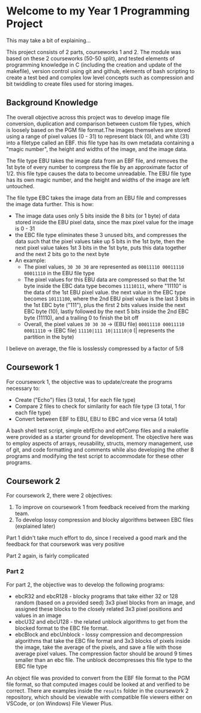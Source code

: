 # Welcome to my Year 1 Programming Project

This may take a bit of explaining...

This project consists of 2 parts, courseworks 1 and 2. The module was based on these 2 courseworks (50-50 split), and tested elements of programming knowledge in C (including the creation and update of the makefile), version control using git and github, elements of bash scripting to create a test bed and complex low level concepts such as compression and bit twiddling to create files used for storing images.

## Background Knowledge

The overall objective across this project was to develop image file conversion, duplication and comparison between custom file types, which is loosely based on the PGM file format.The images themselves are stored using a range of pixel values (0 - 31) to represent black (0), and white (31) into a filetype called an EBF. this file type has its own metadata containing a "magic number", the height and widths of the image, and the image data.

The file type EBU takes the image data from an EBF file, and removes the 1st byte of every number to compress the file by an approximate factor of 1/2. this file type causes the data to become unreadable. The EBU file type has its own magic number, and the height and widths of the image are left untouched.

The file type EBC takes the image data from an EBU file and compresses the image data further. This is how:

- The image data uses only 5 bits inside the 8 bits (or 1 byte) of data stored inside the EBU pixel data, since the max pixel value for the image is 0 - 31
- the EBC file type eliminates these 3 unused bits, and compresses the data such that the pixel values take up 5 bits in the 1st byte, then the next pixel value takes 1st 3 bits in the 1st byte, puts this data together and the next 2 bits go to the next byte
- An example:
    - The pixel values, `30 30 30` are represented as `00011110 00011110 00011110` in the EBU file type
    - The pixel values for this EBU data are compressed so that the 1st byte inside the EBC data type becomes `11110111`, where "11110" is the data of the 1st EBU pixel value. the next value in the EBC type becomes `10111100`, where the 2nd EBU pixel value is the last 3 bits in the 1st EBC byte ("111"), plus the first 2 bits values inside the next EBC byte (10), lastly followed by the next 5 bits inside the 2nd EBC byte (11110), and a trailing 0 to finish the bit off
    - Overall, the pixel values `30 30 30` -> (EBU file) `00011110 00011110 00011110` -> (EBC file) `11110|111 10|11110|0` (| represents the partition in the byte)

I believe on average, the file is losslessly compressed by a factor of 5/8

## Coursework 1

For coursework 1, the objective was to update/create the programs necessary to:
- Create ("Echo") files (3 total, 1 for each file type)
- Compare 2 files to check for similarity for each file type (3 total, 1 for each file type)
- Convert between EBF to EBU, EBU to EBC and vice versa (4 total)

A bash shell test script, simple ebfEcho and ebfComp files and a makefile were provided as a starter ground for development. The objective here was to employ aspects of arrays, reusability, structs, memory management, use of git, and code formatting and comments while also developing the other 8 programs and modifying the test script to accommodate for these other programs.

## Coursework 2

For coursework 2, there were 2 objectives:
1. To improve on coursework 1 from feedback received from the marking team.
2. To develop lossy compression and blocky algorithms between EBC files (explained later)

Part 1 didn't take much effort to do, since I received a good mark and the feedback for that coursework was very positive

Part 2 again, is fairly complicated

### Part 2

For part 2, the objective was to develop the following programs:
- ebcR32 and ebcR128 - blocky programs that take either 32 or 128 random (based on a provided seed) 3x3 pixel blocks from an image, and assigned these blocks to the closely related 3x3 pixel positions and values in an image 
- ebcU32 and ebcU128 - the related unblock algorithms to get from the blocked format to the EBC file format. 
- ebcBlock and ebcUnblock - lossy compression and decompression algorithms that take the EBC file format and 3x3 blocks of pixels inside the image, take the average of the pixels, and save a file with those average pixel values. The compression factor should be around 9 times smaller than an ebc file. The unblock decompresses this file type to the EBC file type  

An object file was provided to convert from the EBF file format to the PGM file format, so that computed images could be looked at and verified to be correct. There are examples inside the `results` folder in the coursework 2 repository, which should be viewable with compatible file viewers either on VSCode, or (on Windows) File Viewer Plus.